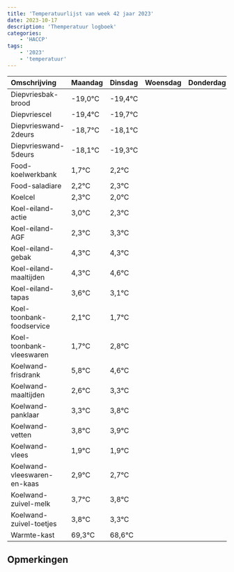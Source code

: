 ```yaml
---
title: 'Temperatuurlijst van week 42 jaar 2023'
date: 2023-10-17
description: 'Themperatuur logboek'
categories:
    - 'HACCP'
tags:
    - '2023'
    - 'temperatuur'
---
```

|Omschrijving|Maandag|Dinsdag|Woensdag|Donderdag|Vrijdag|Zaterdag|Zondag|
|:---|:---|:---|:---|:---|:---|:---|:---|
|Diepvriesbak-brood|-19,0°C|-19,4°C| | | | | |
|Diepvriescel|-19,4°C|-19,7°C| | | | | |
|Diepvrieswand-2deurs|-18,7°C|-18,1°C| | | | | |
|Diepvrieswand-5deurs|-18,1°C|-19,3°C| | | | | |
|Food-koelwerkbank|1,7°C|2,2°C| | | | | |
|Food-saladiare|2,2°C|2,3°C| | | | | |
|Koelcel|2,3°C|2,0°C| | | | | |
|Koel-eiland-actie|3,0°C|2,3°C| | | | | |
|Koel-eiland-AGF|2,3°C|3,3°C| | | | | |
|Koel-eiland-gebak|4,3°C|4,3°C| | | | | |
|Koel-eiland-maaltijden|4,3°C|4,6°C| | | | | |
|Koel-eiland-tapas|3,6°C|3,1°C| | | | | |
|Koel-toonbank-foodservice|2,1°C|1,7°C| | | | | |
|Koel-toonbank-vleeswaren|1,7°C|2,8°C| | | | | |
|Koelwand-frisdrank|5,8°C|4,6°C| | | | | |
|Koelwand-maaltijden|2,6°C|3,3°C| | | | | |
|Koelwand-panklaar|3,3°C|3,8°C| | | | | |
|Koelwand-vetten|3,8°C|3,9°C| | | | | |
|Koelwand-vlees|1,9°C|1,9°C| | | | | |
|Koelwand-vleeswaren-en-kaas|2,9°C|2,7°C| | | | | |
|Koelwand-zuivel-melk|3,7°C|3,8°C| | | | | |
|Koelwand-zuivel-toetjes|3,8°C|3,3°C| | | | | |
|Warmte-kast|69,3°C|68,6°C| | | | | |

## Opmerkingen


